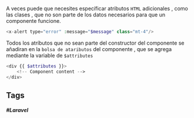 A veces puede que necesites específicar atributos `HTML` adicionales , como las clases , que no son parte de los datos necesarios para que un componente funcione.

```php
<x-alert type="error" :message="$message" class="mt-4"/>
```

Todos los atríbutos que no sean parte del constructor del componente se añadiran en la `bolsa de ataributos` del componente , que se agrega mediante la variable de `$attributes`

```php
<div {{ $attributes }}>
    <!-- Component content -->
</div>
```
## Tags

##### #Laravel